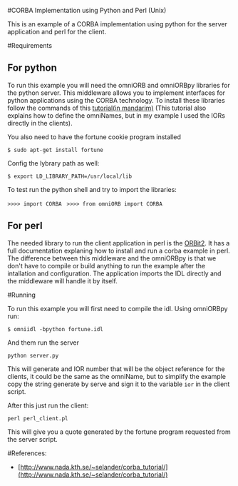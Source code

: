 #CORBA Implementation using Python and Perl (Unix)

This is an example of a CORBA implementation using python for the server application
and perl for the client. 

#Requirements

## For python
To run this example you will need the omniORB and omniORBpy libraries for the python server.
This middleware allows you to implement interfaces for python applications
using the CORBA technology. To install these libraries follow the commands
of this [tutorial(in mandarim)](http://blog.csdn.net/kmust20093211/article/details/43528109)
(This tutorial also explains how to define the omniNames, but in my example I used the IORs 
directly in the clients).

You also need to have the fortune cookie program installed 

`$ sudo apt-get install fortune`

Config the lybrary path as well:

`$ export LD_LIBRARY_PATH=/usr/local/lib`

To test run the python shell and try to import the libraries:

`>>>> import CORBA `
`>>>> from omniORB import CORBA`

## For perl
The needed library to run the client application in perl is the [ORBit2](https://projects.gnome.org/ORBit2/).
It has a full documentation explaning how to install and run a corba example in perl.
The difference between this middleware and the omniORBpy is that we don't have to compile or build anything
to run the example after the intallation and configuration. The application imports the IDL
directly and the middleware will handle it by itself.


#Running

To run this example you will first need to compile the idl. Using omniORBpy run:

`$ omniidl -bpython fortune.idl`

And them run the server

`python server.py`

This will generate and IOR number that will be the object reference for the 
clients, it could be the same as the omniName, but to simplify the example
copy the string generate by serve and sign it to the variable `ior` in
the client script.

After this just run the client:

`perl perl_client.pl`

This will give you a quote generated by the fortune program requested from
the server script.

#References:

* [http://www.nada.kth.se/~selander/corba_tutorial/](http://www.nada.kth.se/~selander/corba_tutorial/)


